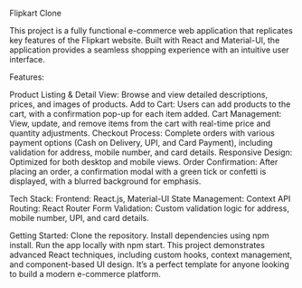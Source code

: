 Flipkart Clone

This project is a fully functional e-commerce web application that replicates key features of the Flipkart website. Built with React and Material-UI, the application provides a seamless shopping experience with an intuitive user interface.

Features:

Product Listing & Detail View: Browse and view detailed descriptions, prices, and images of products.
Add to Cart: Users can add products to the cart, with a confirmation pop-up for each item added.
Cart Management: View, update, and remove items from the cart with real-time price and quantity adjustments.
Checkout Process: Complete orders with various payment options (Cash on Delivery, UPI, and Card Payment), including validation for address, mobile number, and card details.
Responsive Design: Optimized for both desktop and mobile views.
Order Confirmation: After placing an order, a confirmation modal with a green tick or confetti is displayed, with a blurred background for emphasis.

Tech Stack:
Frontend: React.js, Material-UI
State Management: Context API
Routing: React Router
Form Validation: Custom validation logic for address, mobile number, UPI, and card details.

Getting Started:
Clone the repository.
Install dependencies using npm install.
Run the app locally with npm start.
This project demonstrates advanced React techniques, including custom hooks, context management, and component-based UI design. It’s a perfect template for anyone looking to build a modern e-commerce platform.
